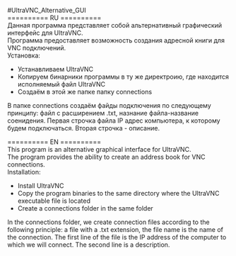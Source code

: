 #UltraVNC_Alternative_GUI   
========== RU ==========   
Данная программа представляет собой альтернативный графический интерфейс для UltraVNC.   
Программа предоставляет возможность создания адресной книги для VNC подключений.   
Установка:   
- Устанавливаем UltraVNC   
- Копируем бинарники программы в ту же директроию, где находится исполняемый файл UltraVNC   
- Создаём в этой же папке папку connections   
     
В папке connections создаём файды подключения по следующему принципу: файл с расширением .txt, назнание файла-название соенидения. Первая строчка файла IP адрес компьютера, к которому будем подключаться. Вторая строчка - описание.   
     
========== EN ==========   
This program is an alternative graphical interface for UltraVNC.   
The program provides the ability to create an address book for VNC connections.   
Installation:   
- Install UltraVNC   
- Copy the program binaries to the same directory where the UltraVNC executable file is located   
- Create a connections folder in the same folder   
     
In the connections folder, we create connection files according to the following principle: a file with a .txt extension, the file name is the name of the connection. The first line of the file is the IP address of the computer to which we will connect. The second line is a description.   

